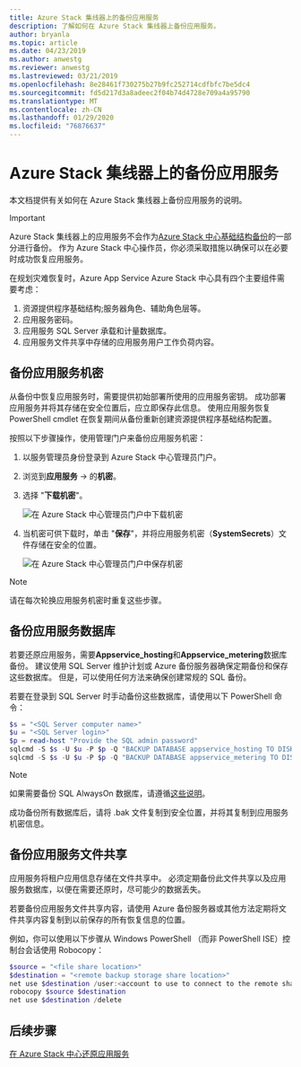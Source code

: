 ```yaml
---
title: Azure Stack 集线器上的备份应用服务
description: 了解如何在 Azure Stack 集线器上备份应用服务。
author: bryanla
ms.topic: article
ms.date: 04/23/2019
ms.author: anwestg
ms.reviewer: anwestg
ms.lastreviewed: 03/21/2019
ms.openlocfilehash: 8e28461f730275b27b9fc252714cdfbfc7be5dc4
ms.sourcegitcommit: fd5d217d3a8adeec2f04b74d4728e709a4a95790
ms.translationtype: MT
ms.contentlocale: zh-CN
ms.lasthandoff: 01/29/2020
ms.locfileid: "76876637"
---
```

# <a name="back-up-app-service-on-azure-stack-hub"></a>Azure Stack 集线器上的备份应用服务

本文档提供有关如何在 Azure Stack 集线器上备份应用服务的说明。

> [!IMPORTANT]
> Azure Stack 集线器上的应用服务不会作为[Azure Stack 中心基础结构备份](azure-stack-backup-infrastructure-backup.md)的一部分进行备份。 作为 Azure Stack 中心操作员，你必须采取措施以确保可以在必要时成功恢复应用服务。

在规划灾难恢复时，Azure App Service Azure Stack 中心具有四个主要组件需要考虑：
1. 资源提供程序基础结构;服务器角色、辅助角色层等。 
2. 应用服务密码。
3. 应用服务 SQL Server 承载和计量数据库。
4. 应用服务文件共享中存储的应用服务用户工作负荷内容。

## <a name="back-up-app-service-secrets"></a>备份应用服务机密
从备份中恢复应用服务时，需要提供初始部署所使用的应用服务密钥。 成功部署应用服务并将其存储在安全位置后，应立即保存此信息。 使用应用服务恢复 PowerShell cmdlet 在恢复期间从备份重新创建资源提供程序基础结构配置。

按照以下步骤操作，使用管理门户来备份应用服务机密： 

1. 以服务管理员身份登录到 Azure Stack 中心管理员门户。

2. 浏览到**应用服务** -> 的**机密**。 

3. 选择 "**下载机密**"。

   ![在 Azure Stack 中心管理员门户中下载机密](./media/app-service-back-up/download-secrets.png)

4. 当机密可供下载时，单击 "**保存**"，并将应用服务机密（**SystemSecrets**）文件存储在安全的位置。 

   ![在 Azure Stack 中心管理员门户中保存机密](./media/app-service-back-up/save-secrets.png)

> [!NOTE]
> 请在每次轮换应用服务机密时重复这些步骤。

## <a name="back-up-the-app-service-databases"></a>备份应用服务数据库
若要还原应用服务，需要**Appservice_hosting**和**Appservice_metering**数据库备份。 建议使用 SQL Server 维护计划或 Azure 备份服务器确保定期备份和保存这些数据库。 但是，可以使用任何方法来确保创建常规的 SQL 备份。

若要在登录到 SQL Server 时手动备份这些数据库，请使用以下 PowerShell 命令：

  ```powershell
  $s = "<SQL Server computer name>"
  $u = "<SQL Server login>" 
  $p = read-host "Provide the SQL admin password"
  sqlcmd -S $s -U $u -P $p -Q "BACKUP DATABASE appservice_hosting TO DISK = '<path>\hosting.bak'"
  sqlcmd -S $s -U $u -P $p -Q "BACKUP DATABASE appservice_metering TO DISK = '<path>\metering.bak'"
  ```

> [!NOTE]
> 如果需要备份 SQL AlwaysOn 数据库，请遵循[这些说明](https://docs.microsoft.com/sql/database-engine/availability-groups/windows/configure-backup-on-availability-replicas-sql-server?view=sql-server-2017)。 

成功备份所有数据库后，请将 .bak 文件复制到安全位置，并将其复制到应用服务机密信息。

## <a name="back-up-the-app-service-file-share"></a>备份应用服务文件共享
应用服务将租户应用信息存储在文件共享中。 必须定期备份此文件共享以及应用服务数据库，以便在需要还原时，尽可能少的数据丢失。

若要备份应用服务文件共享内容，请使用 Azure 备份服务器或其他方法定期将文件共享内容复制到以前保存的所有恢复信息的位置。

例如，你可以使用以下步骤从 Windows PowerShell （而非 PowerShell ISE）控制台会话使用 Robocopy：

```powershell
$source = "<file share location>"
$destination = "<remote backup storage share location>"
net use $destination /user:<account to use to connect to the remote share in the format of domain\username> *
robocopy $source $destination
net use $destination /delete
```

## <a name="next-steps"></a>后续步骤
[在 Azure Stack 中心还原应用服务](app-service-recover.md)